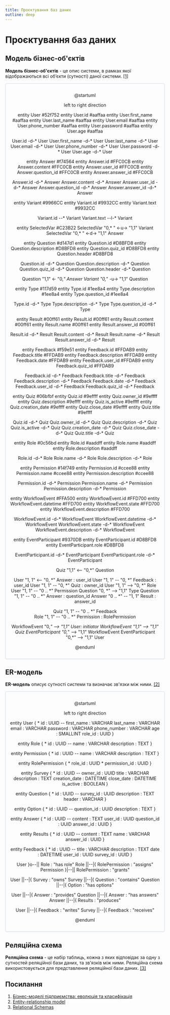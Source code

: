 ```yaml
---
title: Проєктування баз даних
outline: deep
---
```


# Проєктування баз даних

## Модель бізнес-об'єктів  

**Модель бізнес-об'єктів** - це опис системи, в рамках якої відображаються всі об’єкти (сутності) даної системи. [[1]](https://economyandsociety.in.ua/journals/7_ukr/82.pdf)

<center style="
    border-radius:4px;
    border: 1px solid #cfd7e6;
    box-shadow: 0 1px 3px 0 rgba(89,105,129,.05), 0 1px 1px 0 rgba(0,0,0,.025);
    padding: 1em;">

@startuml

left to right direction

entity User #52f752
entity User.id #aaffaa
entity User.first_name #aaffaa
entity User.last_name #aaffaa
entity User.email #aaffaa
entity User.phone_number #aaffaa
entity User.password #aaffaa
entity User.age #aaffaa

User.id -d-* User
User.first_name -d-* User
User.last_name -d-* User
User.email -d-* User
User.phone_number -d-* User
User.password -d-* User
User.age -d-* User

entity Answer #f74564
entity Answer.id #FFC0CB
entity Answer.content #FFC0CB
entity Answer.user_id #FFC0CB
entity Answer.question_id #FFC0CB
entity Answer.answer_id #FFC0CB

Answer.id -d-* Answer
Answer.content -d-* Answer
Answer.user_id -d-* Answer
Answer.question_id -d-* Answer
Answer.answer_id -d-* Answer

entity Variant #9966CC
entity Variant.id #9932CC
entity Variant.text #9932CC

Variant.id --* Variant
Variant.text --l-* Variant

entity SelectedVar #C23B22
SelectedVar "0,* " <-u-> "1,1" Variant
SelectedVar "0,* " <-d-> "1,1" Answer

entity Question #d147d1
entity Question.id #D8BFD8
entity Question.description #D8BFD8
entity Question.quiz_id #D8BFD8
entity Question.header #D8BFD8

Question.id -d-* Question
Question.description -d-* Question
Question.quiz_id -d-* Question
Question.header -d-* Question

Question "1,1" <- "0,*" Answer 
Variant "0,*" -u-> "1,1" Question

entity Type #117d59
entity Type.id #1ee8a4
entity Type.description #1ee8a4
entity Type.question_id #1ee8a4

Type.id -d-* Type
Type.description -d-* Type
Type.question_id -d-* Type

entity Result #00ff61
entity Result.id #00ff61
entity Result.content #00ff61
entity Result.name #00ff61
entity Result.answer_id #00ff61

Result.id -d-* Result
Result.content -d-* Result
Result.name -d-* Result
Result.answer_id -d-* Result

entity Feedback #f59e51
entity Feedback.id #FFDAB9
entity Feedback.title #FFDAB9
entity Feedback.description #FFDAB9
entity Feedback.date #FFDAB9
entity Feedback.user_id #FFDAB9
entity Feedback.quiz_id #FFDAB9

Feedback.id -d-* Feedback
Feedback.title -d-* Feedback
Feedback.description -d-* Feedback
Feedback.date -d-* Feedback
Feedback.user_id -d-* Feedback
Feedback.quiz_id -d-* Feedback

entity Quiz #06bfbf
entity Quiz.id #9effff
entity Quiz.owner_id #9effff
entity Quiz.description #9effff
entity Quiz.is_active #9effff
entity Quiz.creation_date #9effff
entity Quiz.close_date #9effff
entity Quiz.title #9effff

Quiz.id -d-* Quiz
Quiz.owner_id -d-* Quiz
Quiz.description -d-* Quiz
Quiz.is_active -d-* Quiz
Quiz.creation_date -d-* Quiz
Quiz.close_date -d-* Quiz
Quiz.title -d-* Quiz

entity Role #0c56bd
entity Role.id #aaddff
entity Role.name #aaddff
entity Role.description #aaddff

Role.id -d-* Role
Role.name -d-* Role
Role.description -d-* Role

entity Permission #14f749
entity Permission.id #ccee88
entity Permission.name #ccee88
entity Permission.description #ccee88

Permission.id -d-* Permission
Permission.name -d-* Permission
Permission.description -d-* Permission

entity WorkflowEvent #FFA500
entity WorkflowEvent.id #FFD700
entity WorkflowEvent.datetime #FFD700
entity WorkflowEvent.state #FFD700
entity WorkflowEvent.description #FFD700

WorkflowEvent.id -d-* WorkflowEvent
WorkflowEvent.datetime -d-* WorkflowEvent
WorkflowEvent.state -d-* WorkflowEvent
WorkflowEvent.description -d-* WorkflowEvent

entity EventParticipant #9370DB
entity EventParticipant.id #D8BFD8
entity EventParticipant.role #D8BFD8

EventParticipant.id -d-* EventParticipant
EventParticipant.role -d-* EventParticipant

Quiz "1,1" <-- "0,*" Question

User "1, 1" <-- "0, *" Answer : user_id
User "1, 1" -- "0, *" Feedback : user_id
User "1, 1" -- "0, *" Quiz : owner_id
User "1, 1" --> "0, *" Role
User "1, 1" -- "0 .. *" Permission
Question "0, *" --> "1,1" Type 
Question "1, 1" -- "0 .. *" Answer : question_id
Answer "0 .. *" -- "1, 1" Result : answer_id

Quiz "1, 1" -- "0 .. *" Feedback  
Role "1, 1" -- "0 .. *" Permission : RolePermission

WorkflowEvent "0,*" --> "1,1" User: initiator
WorkflowEvent "1,1" --> "1,1" Quiz
EventParticipant "0,*" --> "1,1" WorkflowEvent
EventParticipant "0,*" --> "1,1" User

@enduml

</center>

## ER-модель   

**ER-модель** описує сутності системи та визначає зв'язки між ними. [[2]](https://en.wikipedia.org/wiki/Entity%E2%80%93relationship_model)

<center style="
    border-radius:4px;
    border: 1px solid #cfd7e6;
    box-shadow: 0 1px 3px 0 rgba(89,105,129,.05), 0 1px 1px 0 rgba(0,0,0,.025);
    padding: 1em;">

@startuml

left to right direction

entity User {
    * id : UUID
    --
    first_name : VARCHAR
    last_name : VARCHAR
    email : VARCHAR
    password : VARCHAR
    phone_number : VARCHAR
    age : SMALLINT
    role_id : UUID
}

entity Role {
    * id : UUID
    --
    name : VARCHAR
    description : TEXT
}

entity Permission {
    * id : UUID
    --
    name : VARCHAR
    description : TEXT
}

entity RolePermission {
    * role_id : UUID
    * permission_id : UUID
}

entity Survey {
    * id : UUID
    --
    owner_id : UUID
    title : VARCHAR
    description : TEXT
    creation_date : DATETIME
    close_date : DATETIME
    is_active : BOOLEAN
}

entity Question {
    * id : UUID
    --
    survey_id : UUID
    description : TEXT
    header : VARCHAR
}

entity Option {
    * id : UUID
    --
    question_id : UUID
    description : TEXT
}

entity Answer {
    * id : UUID
    --
    content : TEXT
    user_id : UUID
    question_id : UUID
    answer_id : UUID
}

entity Results {
    * id : UUID
    --
    content : TEXT
    name : VARCHAR
    answer_id : UUID
}

entity Feedback {
    * id : UUID
    --
    title : VARCHAR
    description : TEXT
    date : DATETIME
    user_id : UUID
    survey_id : UUID
}

User }o--|| Role : "has role"
Role ||--|{ RolePermission : "assigns"
Permission }|--|| RolePermission : "grants"

User ||--|{ Survey : "owns"
Survey ||--|{ Question : "contains"
Question ||--|{ Option : "has options"

User ||--|{ Answer : "provides"
Question ||--|{ Answer : "has answers"
Answer ||--|{ Results : "produces"

User ||--|{ Feedback : "writes"
Survey ||--|{ Feedback : "receives"

@enduml

</center>

## Реляційна схема 

**Реляційна схема** - це набір таблиць, кожна з яких відповідає за одну з сутностей реляційної бази даних, та зв'язків між ними. Реляційна схема використовується для представлення реляційної бази даних. [[3]](https://www.sciencedirect.com/topics/computer-science/relational-schema#:~:text=A%20relational%20schema%20is%20a,applications%20belong%20to%20one%20schema.)

## Посилання  

1. [Бізнес-моделі підприємства: еволюція та класифікація](https://economyandsociety.in.ua/journals/7_ukr/82.pdf)
2. [Entity–relationship model](https://en.wikipedia.org/wiki/Entity%E2%80%93relationship_model)
3. [Relational Schemas](https://www.sciencedirect.com/topics/computer-science/relational-schema#:~:text=A%20relational%20schema%20is%20a,applications%20belong%20to%20one%20schema.)
